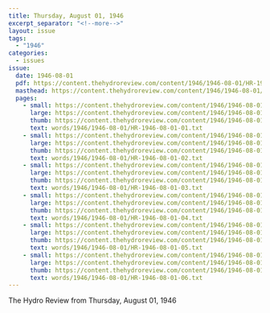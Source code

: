 ```yaml
---
title: Thursday, August 01, 1946
excerpt_separator: "<!--more-->"
layout: issue
tags:
  - "1946"
categories:
  - issues
issue:
  date: 1946-08-01
  pdf: https://content.thehydroreview.com/content/1946/1946-08-01/HR-1946-08-01.pdf
  masthead: https://content.thehydroreview.com/content/1946/1946-08-01/masthead/HR-1946-08-01.jpg
  pages:
    - small: https://content.thehydroreview.com/content/1946/1946-08-01/small/HR-1946-08-01-01.jpg
      large: https://content.thehydroreview.com/content/1946/1946-08-01/large/HR-1946-08-01-01.jpg
      thumb: https://content.thehydroreview.com/content/1946/1946-08-01/thumbnails/HR-1946-08-01-01.jpg
      text: words/1946/1946-08-01/HR-1946-08-01-01.txt
    - small: https://content.thehydroreview.com/content/1946/1946-08-01/small/HR-1946-08-01-02.jpg
      large: https://content.thehydroreview.com/content/1946/1946-08-01/large/HR-1946-08-01-02.jpg
      thumb: https://content.thehydroreview.com/content/1946/1946-08-01/thumbnails/HR-1946-08-01-02.jpg
      text: words/1946/1946-08-01/HR-1946-08-01-02.txt
    - small: https://content.thehydroreview.com/content/1946/1946-08-01/small/HR-1946-08-01-03.jpg
      large: https://content.thehydroreview.com/content/1946/1946-08-01/large/HR-1946-08-01-03.jpg
      thumb: https://content.thehydroreview.com/content/1946/1946-08-01/thumbnails/HR-1946-08-01-03.jpg
      text: words/1946/1946-08-01/HR-1946-08-01-03.txt
    - small: https://content.thehydroreview.com/content/1946/1946-08-01/small/HR-1946-08-01-04.jpg
      large: https://content.thehydroreview.com/content/1946/1946-08-01/large/HR-1946-08-01-04.jpg
      thumb: https://content.thehydroreview.com/content/1946/1946-08-01/thumbnails/HR-1946-08-01-04.jpg
      text: words/1946/1946-08-01/HR-1946-08-01-04.txt
    - small: https://content.thehydroreview.com/content/1946/1946-08-01/small/HR-1946-08-01-05.jpg
      large: https://content.thehydroreview.com/content/1946/1946-08-01/large/HR-1946-08-01-05.jpg
      thumb: https://content.thehydroreview.com/content/1946/1946-08-01/thumbnails/HR-1946-08-01-05.jpg
      text: words/1946/1946-08-01/HR-1946-08-01-05.txt
    - small: https://content.thehydroreview.com/content/1946/1946-08-01/small/HR-1946-08-01-06.jpg
      large: https://content.thehydroreview.com/content/1946/1946-08-01/large/HR-1946-08-01-06.jpg
      thumb: https://content.thehydroreview.com/content/1946/1946-08-01/thumbnails/HR-1946-08-01-06.jpg
      text: words/1946/1946-08-01/HR-1946-08-01-06.txt
---
```


The Hydro Review from Thursday, August 01, 1946

<!--more-->

